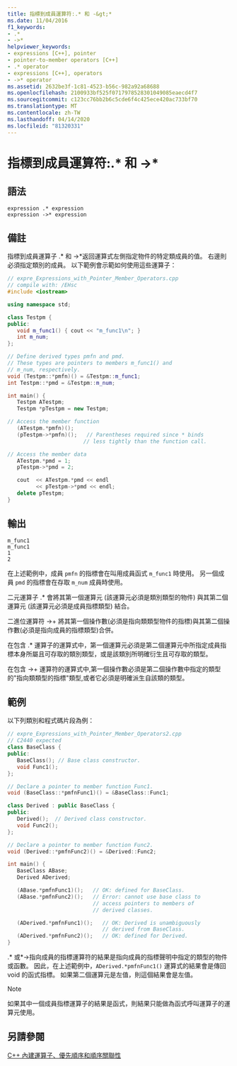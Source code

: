 ```yaml
---
title: 指標到成員運算符:.* 和 -&gt;*
ms.date: 11/04/2016
f1_keywords:
- .*
- ->*
helpviewer_keywords:
- expressions [C++], pointer
- pointer-to-member operators [C++]
- .* operator
- expressions [C++], operators
- ->* operator
ms.assetid: 2632be3f-1c81-4523-b56c-982a92a68688
ms.openlocfilehash: 2100933bf525f0717978528301049085eaecd4f7
ms.sourcegitcommit: c123cc76bb2b6c5cde6f4c425ece420ac733bf70
ms.translationtype: MT
ms.contentlocale: zh-TW
ms.lasthandoff: 04/14/2020
ms.locfileid: "81320331"
---
```

# <a name="pointer-to-member-operators--and--gt"></a>指標到成員運算符:.* 和 -&gt;*

## <a name="syntax"></a>語法

```
expression .* expression
expression ->* expression
```

## <a name="remarks"></a>備註

指標到成員運算子 .* 和 ->\*返回運算式左側指定物件的特定類成員的值。  右邊則必須指定類別的成員。  以下範例會示範如何使用這些運算子：

```cpp
// expre_Expressions_with_Pointer_Member_Operators.cpp
// compile with: /EHsc
#include <iostream>

using namespace std;

class Testpm {
public:
   void m_func1() { cout << "m_func1\n"; }
   int m_num;
};

// Define derived types pmfn and pmd.
// These types are pointers to members m_func1() and
// m_num, respectively.
void (Testpm::*pmfn)() = &Testpm::m_func1;
int Testpm::*pmd = &Testpm::m_num;

int main() {
   Testpm ATestpm;
   Testpm *pTestpm = new Testpm;

// Access the member function
   (ATestpm.*pmfn)();
   (pTestpm->*pmfn)();   // Parentheses required since * binds
                        // less tightly than the function call.

// Access the member data
   ATestpm.*pmd = 1;
   pTestpm->*pmd = 2;

   cout  << ATestpm.*pmd << endl
         << pTestpm->*pmd << endl;
   delete pTestpm;
}
```

## <a name="output"></a>輸出

```Output
m_func1
m_func1
1
2
```

在上述範例中，成員 `pmfn` 的指標會在叫用成員函式 `m_func1` 時使用。 另一個成員 `pmd` 的指標會在存取 `m_num` 成員時使用。

二元運算子 .* 會將其第一個運算元 (該運算元必須是類別類型的物件) 與其第二個運算元 (該運算元必須是成員指標類型) 結合。

二進位運算符 ->+ 將其第一個操作數(必須是指向類類型物件的指標)與其第二個操作數(必須是指向成員的指標類型)合併。

在包含 .* 運算子的運算式中，第一個運算元必須是第二個運算元中所指定成員指標本身所屬且可存取的類別類型，或是該類別所明確衍生且可存取的類型。

在包含 ->+ 運算符的運算式中,第一個操作數必須是第二個操作數中指定的類型的"指向類類型的指標"類型,或者它必須是明確派生自該類的類型。

## <a name="example"></a>範例

以下列類別和程式碼片段為例：

```cpp
// expre_Expressions_with_Pointer_Member_Operators2.cpp
// C2440 expected
class BaseClass {
public:
   BaseClass(); // Base class constructor.
   void Func1();
};

// Declare a pointer to member function Func1.
void (BaseClass::*pmfnFunc1)() = &BaseClass::Func1;

class Derived : public BaseClass {
public:
   Derived();  // Derived class constructor.
   void Func2();
};

// Declare a pointer to member function Func2.
void (Derived::*pmfnFunc2)() = &Derived::Func2;

int main() {
   BaseClass ABase;
   Derived ADerived;

   (ABase.*pmfnFunc1)();   // OK: defined for BaseClass.
   (ABase.*pmfnFunc2)();   // Error: cannot use base class to
                           // access pointers to members of
                           // derived classes.

   (ADerived.*pmfnFunc1)();   // OK: Derived is unambiguously
                              // derived from BaseClass.
   (ADerived.*pmfnFunc2)();   // OK: defined for Derived.
}
```

.* 或\*->指向成員的指標運算符的結果是指向成員的指標聲明中指定的類型的物件或函數。 因此，在上述範例中，`ADerived.*pmfnFunc1()` 運算式的結果會是傳回 void 的函式指標。 如果第二個運算元是左值，則這個結果會是左值。

> [!NOTE]
> 如果其中一個成員指標運算子的結果是函式，則結果只能做為函式呼叫運算子的運算元使用。

## <a name="see-also"></a>另請參閱

[C++ 內建運算子、優先順序和順序關聯性](../cpp/cpp-built-in-operators-precedence-and-associativity.md)
